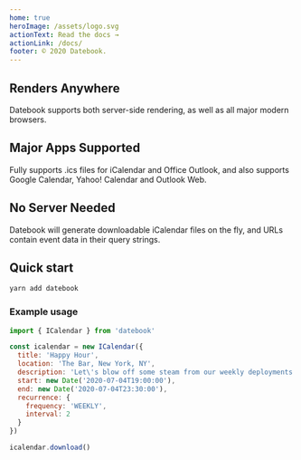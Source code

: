 ```yaml
---
home: true
heroImage: /assets/logo.svg
actionText: Read the docs →
actionLink: /docs/
footer: © 2020 Datebook.
---
```


<div class="features">
  <div class="feature">
    <h2>Renders Anywhere</h2>
    <p>Datebook supports both server-side rendering, as well as all major modern browsers.</p>
  </div>
  <div class="feature">
    <h2>Major Apps Supported</h2>
    <p>Fully supports .ics files for iCalendar and Office Outlook, and also supports Google Calendar, Yahoo! Calendar and Outlook Web.</p>
  </div>
  <div class="feature">
    <h2>No Server Needed</h2>
    <p>Datebook will generate downloadable iCalendar files on the fly, and URLs contain event data in their query strings.</p>
  </div>
</div>

## Quick start

```sh
yarn add datebook
```

### Example usage

```js
import { ICalendar } from 'datebook'

const icalendar = new ICalendar({
  title: 'Happy Hour',
  location: 'The Bar, New York, NY',
  description: 'Let\'s blow off some steam from our weekly deployments to enjoy a tall cold one!',
  start: new Date('2020-07-04T19:00:00'),
  end: new Date('2020-07-04T23:30:00'),
  recurrence: {
    frequency: 'WEEKLY',
    interval: 2
  }
})

icalendar.download()
```
